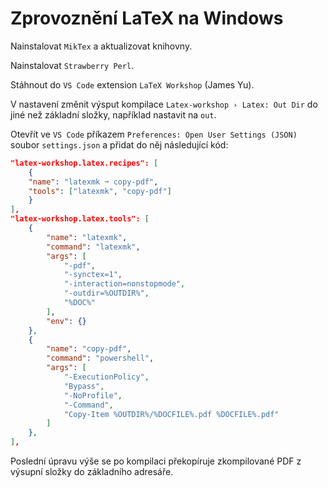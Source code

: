 
# Zprovoznění LaTeX na Windows
Nainstalovat `MikTex` a aktualizovat knihovny.

Nainstalovat `Strawberry Perl`.

Stáhnout do `VS Code` extension `LaTeX Workshop` (James Yu).

V nastavení změnit výsput kompilace `Latex-workshop › Latex: Out Dir` do jiné než základní složky, například nastavit na `out`.

Otevřít ve `VS Code` příkazem `Preferences: Open User Settings (JSON)` soubor `settings.json` a přidat do něj následující kód:

```JSON
"latex-workshop.latex.recipes": [
    {
    "name": "latexmk ➞ copy-pdf",
    "tools": ["latexmk", "copy-pdf"]
    }
],
"latex-workshop.latex.tools": [
    {
        "name": "latexmk",
        "command": "latexmk",
        "args": [
            "-pdf",
            "-synctex=1",
            "-interaction=nonstopmode",
            "-outdir=%OUTDIR%",
            "%DOC%"
        ],
        "env": {}
    },
    {
        "name": "copy-pdf",
        "command": "powershell",
        "args": [
            "-ExecutionPolicy",
            "Bypass",
            "-NoProfile",
            "-Command",
            "Copy-Item %OUTDIR%/%DOCFILE%.pdf %DOCFILE%.pdf"
        ]
    },
],
```

Poslední úpravu výše se po kompilaci překopíruje zkompilované PDF z výsupní složky do základního adresáře.